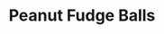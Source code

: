 ---
title: Peanut Fudge Balls
description:
tags: family dessert draft
source:
yield: 2 1/2 dozen
ingredients: 
- 2 1/2 oz (?Estee?) milk chocolate bar
- 1/2 cup peanut butter
- 1/4 cup lite evaporated milk
- 9 (?estee?) fudge cookies
- 1/2 cup chopped nuts
instructions: 
- Melt chocolate c=bar with peanut butter and milk over low heat.
- Mix well, remove from heat.
- Crunch cookies into fine crumbs ( ~1/2 cup )
- Add to the mix
- Shape into 3/4" balls
- Roll into nuts
- Refrigerate until firm
---